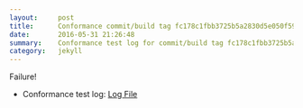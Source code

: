 ```yaml
---
layout:     post
title:      Conformance commit/build tag fc178c1fbb3725b5a2830d5e050f59dafe1ecde2
date:       2016-05-31 21:26:48
summary:    Conformance test log for commit/build tag fc178c1fbb3725b5a2830d5e050f59dafe1ecde2.
category:   jekyll
---
```


Failure!

- Conformance test log: [Log File](http://s3-us-west-2.amazonaws.com/kraken-e2e-logs/conformance/kraken_fc178c1fbb3725b5a2830d5e050f59dafe1ecde2/build-log.txt)
